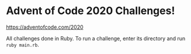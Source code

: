 # Advent of Code 2020 Challenges!

https://adventofcode.com/2020

All challenges done in Ruby. To run a challenge, enter its directory and run `ruby main.rb`.
